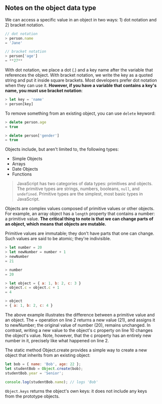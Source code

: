 ## Notes on the object data type 

We can access a specific value in an object in two ways: 1) dot notation and 2) bracket notation.

```javascript 
// dot notation
> person.name
= 'Jane'

// bracket notation
> person['age']
= **27**
```

With dot notation, we place a dot (.) and a key name after the variable that references the object. With bracket notation, we write the key as a quoted string and put it inside square brackets. Most developers prefer dot notation when they can use it. **However, if you have a variable that contains a key's name, you must use bracket notation**:

```javascript
> let key = 'name'
> person[key]
```

To remove something from an existing object, you can use `delete` keyword: 

```javascript
> delete person.age 
= true

> delete person['gender']
= true 
```

Objects include, but aren't limited to, the following types:

- Simple Objects
- Arrays
- Date Objects
- Functions

> JavaScript has two categories of data types: primitives and objects. The primitive types are strings, numbers, booleans, `null`, and `undefined`. Primitive types are the simplest, most basic types in JavaScript.

Objects are complex values composed of primitive values or other objects. For example, an array object has a `length` property that contains a number: a primitive value. **The critical thing to note is that we can change parts of an object, which means that objects are mutable.**

Primitive values are immutable; they don't have parts that one can change. Such values are said to be atomic; they're indivisible. 

```javascript
> let number = 20
> let newNumber = number + 1
> newNumber
= 21

> number
= 20

> let object = { a: 1, b: 2, c: 3 }
> object.c = object.c + 1
= 4

> object
= { a: 1, b: 2, c: 4 }
```
The above example illustrates the difference between a primitive value and an object. The + operation on line 2 returns a new value (21), and assigns it to newNumber; the original value of number (20), remains unchanged. In contrast, writing a new value to the object's c property on line 10 changes the object's value. Note, however, that the c property has an entirely new number in it, precisely like what happened on line 2.


The static method Object.create provides a simple way to create a new object that inherits from an existing object:

```javascript
let bob = { name: 'Bob', age: 22 };
let studentBob = Object.create(bob);
studentBob.year = 'Senior';

console.log(studentBob.name); // logs 'Bob'
```


`Object.keys` returns the object's own keys: it does not include any keys from the prototype objects.